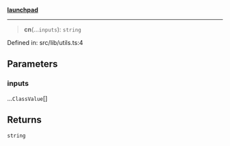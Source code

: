 [**launchpad**](index.md)

***

> **cn**(...`inputs`): `string`

Defined in: src/lib/utils.ts:4

## Parameters

### inputs

...`ClassValue`[]

## Returns

`string`
